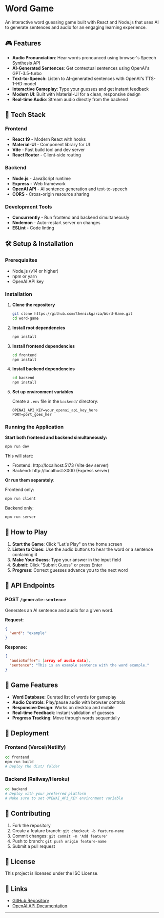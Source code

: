 # Word Game

An interactive word guessing game built with React and Node.js that uses AI to generate sentences and audio for an engaging learning experience.

## 🎮 Features

- **Audio Pronunciation**: Hear words pronounced using browser's Speech Synthesis API
- **AI-Generated Sentences**: Get contextual sentences using OpenAI's GPT-3.5-turbo
- **Text-to-Speech**: Listen to AI-generated sentences with OpenAI's TTS-1-HD model
- **Interactive Gameplay**: Type your guesses and get instant feedback
- **Modern UI**: Built with Material-UI for a clean, responsive design
- **Real-time Audio**: Stream audio directly from the backend

## 🚀 Tech Stack

### Frontend
- **React 19** - Modern React with hooks
- **Material-UI** - Component library for UI
- **Vite** - Fast build tool and dev server
- **React Router** - Client-side routing

### Backend
- **Node.js** - JavaScript runtime
- **Express** - Web framework
- **OpenAI API** - AI sentence generation and text-to-speech
- **CORS** - Cross-origin resource sharing

### Development Tools
- **Concurrently** - Run frontend and backend simultaneously
- **Nodemon** - Auto-restart server on changes
- **ESLint** - Code linting

## 🛠️ Setup & Installation

### Prerequisites
- Node.js (v14 or higher)
- npm or yarn
- OpenAI API key

### Installation

1. **Clone the repository**
   ```bash
   git clone https://github.com/thenickgarza/Word-Game.git
   cd word-game
   ```

2. **Install root dependencies**
   ```bash
   npm install
   ```

3. **Install frontend dependencies**
   ```bash
   cd frontend
   npm install
   ```

4. **Install backend dependencies**
   ```bash
   cd backend
   npm install
   ```

5. **Set up environment variables**
   
   Create a `.env` file in the `backend/` directory:
   ```env
   OPENAI_API_KEY=your_openai_api_key_here
   PORT=port_goes_her
   ```

### Running the Application

**Start both frontend and backend simultaneously:**
```bash
npm run dev
```

This will start:
- Frontend: http://localhost:5173 (Vite dev server)
- Backend: http://localhost:3000 (Express server)

**Or run them separately:**

Frontend only:
```bash
npm run client
```

Backend only:
```bash
npm run server
```

## 🎯 How to Play

1. **Start the Game**: Click "Let's Play" on the home screen
2. **Listen to Clues**: Use the audio buttons to hear the word or a sentence containing it
3. **Make Your Guess**: Type your answer in the input field
4. **Submit**: Click "Submit Guess" or press Enter
5. **Progress**: Correct guesses advance you to the next word

## 🔧 API Endpoints

### POST `/generate-sentence`
Generates an AI sentence and audio for a given word.

**Request:**
```json
{
  "word": "example"
}
```

**Response:**
```json
{
  "audioBuffer": [array of audio data],
  "sentence": "This is an example sentence with the word example."
}
```

## 🎨 Game Features

- **Word Database**: Curated list of words for gameplay
- **Audio Controls**: Play/pause audio with browser controls
- **Responsive Design**: Works on desktop and mobile
- **Real-time Feedback**: Instant validation of guesses
- **Progress Tracking**: Move through words sequentially

## 🚀 Deployment

### Frontend (Vercel/Netlify)
```bash
cd frontend
npm run build
# Deploy the dist/ folder
```

### Backend (Railway/Heroku)
```bash
cd backend
# Deploy with your preferred platform
# Make sure to set OPENAI_API_KEY environment variable
```

## 🤝 Contributing

1. Fork the repository
2. Create a feature branch: `git checkout -b feature-name`
3. Commit changes: `git commit -m 'Add feature'`
4. Push to branch: `git push origin feature-name`
5. Submit a pull request

## 📝 License

This project is licensed under the ISC License.

## 🔗 Links

- [GitHub Repository](https://github.com/thenickgarza/Word-Game)
- [OpenAI API Documentation](https://platform.openai.com/docs)

---
